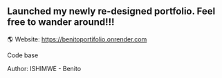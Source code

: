 ## Launched my newly re-designed portfolio. Feel free to wander around!!!
🌎 Website: https://benitoportifolio.onrender.com

Code base

Author: ISHIMWE - Benito

